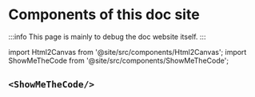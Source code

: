 # Components of this doc site

:::info
This page is mainly to debug the doc website itself.
:::

import Html2Canvas from '@site/src/components/Html2Canvas';
import ShowMeTheCode from '@site/src/components/ShowMeTheCode';

## `<ShowMeTheCode/>`

<Html2Canvas>
    <div style={{padding: '8px'}}>
        <ShowMeTheCode/>
    </div>
</Html2Canvas>
